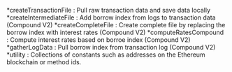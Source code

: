 

*createTransactionFile    :   Pull raw transaction data and save data locally
*createIntermediateFile   :   Add borrow index from logs to transaction data (Compound V2) 
*createCompleteFile       :   Create complete file by replacing the borrow index with interest rates (Compound V2) 
*computeRatesCompound     :   Compute interest rates based on borroe index (Compound V2)  
*gatherLogData            :   Pull borrow index from transaction log (Compound V2)  
*utility                  :   Collections of constants such as addresses on the Ethereum blockchain or method ids.
